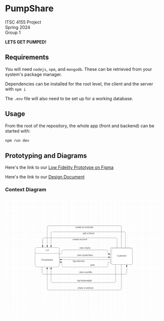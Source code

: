 # PumpShare

ITSC 4155 Project\
Spring 2024\
Group 1

**LETS GET PUMPED!**

## Requirements

You will need `nodejs`, `npm`, and `mongodb`. These can be retrieved from your system's package manager.

Dependencies can be installed for the root level, the client and the server with `npm i`

The `.env` file will also need to be set up for a working database.

## Usage

From the root of the repository, the whole app (front and backend) can be started with:

```bash
npm run dev
```

## Prototyping and Diagrams

Here's the link to our [Low Fidelity Prototype on Figma](https://www.figma.com/file/InJPO8RKDSFOdxskRIUfuo/Low-Fidelity-Prototype?type=design&mode=design&t=tBfDgYPIMRk5VNZA-1)

Here's the link to our [Design Document](https://docs.google.com/document/d/1j3Ww8SrnM0kH8mR3KD87sWCgD6VVrf5f5NgzpD-fDfs/edit?usp=sharing)

### Context Diagram

![Context Diagram](./.docs/context-diagram.png)
